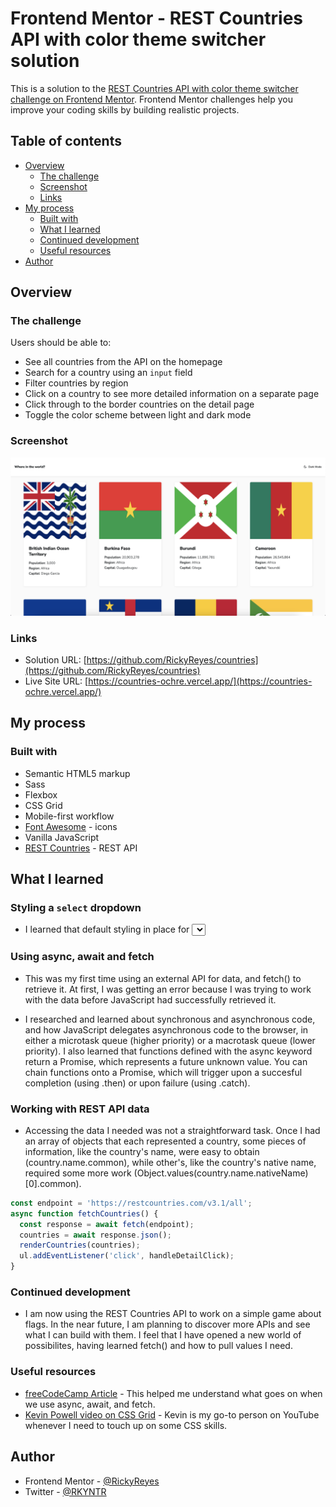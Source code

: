 # Frontend Mentor - REST Countries API with color theme switcher solution

This is a solution to the [REST Countries API with color theme switcher challenge on Frontend Mentor](https://www.frontendmentor.io/challenges/rest-countries-api-with-color-theme-switcher-5cacc469fec04111f7b848ca). Frontend Mentor challenges help you improve your coding skills by building realistic projects. 

## Table of contents

- [Overview](#overview)
  - [The challenge](#the-challenge)
  - [Screenshot](#screenshot)
  - [Links](#links)
- [My process](#my-process)
  - [Built with](#built-with)
  - [What I learned](#what-i-learned)
  - [Continued development](#continued-development)
  - [Useful resources](#useful-resources)
- [Author](#author)

## Overview

### The challenge

Users should be able to:

- See all countries from the API on the homepage
- Search for a country using an `input` field
- Filter countries by region
- Click on a country to see more detailed information on a separate page
- Click through to the border countries on the detail page
- Toggle the color scheme between light and dark mode

### Screenshot

![](./countries-ss.png)

### Links

- Solution URL: [https://github.com/RickyReyes/countries](https://github.com/RickyReyes/countries)
- Live Site URL: [https://countries-ochre.vercel.app/](https://countries-ochre.vercel.app/)

## My process

### Built with

- Semantic HTML5 markup
- Sass
- Flexbox
- CSS Grid
- Mobile-first workflow
- [Font Awesome](https://fontawesome.com) - icons
- Vanilla JavaScript
- [REST Countries](https://restcountries.com/) - REST API


## What I learned

### Styling a `select` dropdown
- I learned that default styling in place for <select> dropdowns
and that it varies from browser to browser. Some articles suggest using JavaScript in order to style the dropdown.  

### Using async, await and fetch
- This was my first time using an external API for data, and fetch() to retrieve it. At first, I was getting an error because I was trying to work with the data before JavaScript had successfully retrieved it.  

- I researched and learned about synchronous and asynchronous code, and how JavaScript delegates asynchronous code to the browser, in either a microtask queue (higher priority) or a macrotask queue (lower priority). I also learned that functions defined with the async keyword return a Promise, which represents a future unknown value. You can chain functions onto a Promise, which will trigger upon a succesful completion (using .then) or upon failure (using .catch).  

### Working with REST API data
- Accessing the data I needed was not a straightforward task. Once I had an array of objects that each represented a country, some pieces of information, like the country's name,  were easy to obtain (country.name.common), while other's, like the country's native name, required some more work (Object.values(country.name.nativeName)[0].common).  

```js
const endpoint = 'https://restcountries.com/v3.1/all';
async function fetchCountries() {
  const response = await fetch(endpoint);
  countries = await response.json();
  renderCountries(countries);
  ul.addEventListener('click', handleDetailClick);
}
```

### Continued development

- I am now using the REST Countries API to work on a simple game about flags. In the near future, I am planning to discover more APIs and see what I can build with them. I feel that I have opened a new world of possibilites, having learned fetch() and how to pull values I need.  

### Useful resources

- [freeCodeCamp Article](https://www.freecodecamp.org/news/async-await-javascript-tutorial/) - This helped me understand what goes on when we use async, await, and fetch.  
- [Kevin Powell video on CSS Grid](https://www.youtube.com/watch?v=rg7Fvvl3taU) - Kevin is my go-to person on YouTube whenever I need to touch up on some CSS skills.

## Author

- Frontend Mentor - [@RickyReyes](https://www.frontendmentor.io/profile/RickyReyes)  
- Twitter - [@RKYNTR](https://www.twitter.com/RKYNTR)